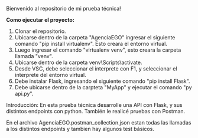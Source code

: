 Bienvenido al repositorio de mi prueba técnica!

**Como ejecutar el proyecto:**
1. Clonar el repositorio.
2. Ubicarse dentro de la carpeta "AgenciaEGO" ingresar el siguiente comando "pip install virtualenv". Esto creara el entorno virtual.
3. Luego ingresar el comando "virtualenv venv", esto creara la carpeta llamada "venv".
4. Ubicarse dentro de la carpeta venv\Scripts\activate.
5. Desde VSC, debe seleccionar el interprete con F1, y seleccionar el interprete del entorno virtual.
6. Debe instalar Flask, ingresando el siguiente comando "pip install Flask".
7. Debe ubicarse dentro de la carpteta "MyApp" y ejecutar el comando "py api.py".

Introducción:
En esta prueba técnica desarrolle una API con Flask, y sus distintos endpoints con python. También le realicé pruebas con Postman.

En el archivo AgenciaEGO.postman_collection.json estan todas las llamadas a los distintos endpoints y tambien hay algunos test básicos.